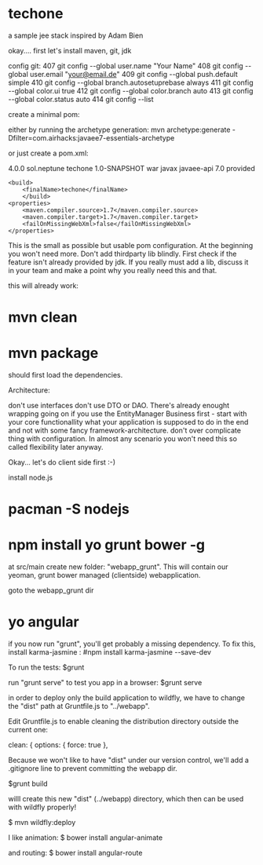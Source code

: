 techone
=======

a sample jee stack inspired by Adam Bien



okay.... first let's install maven, git, jdk



config git:
  407  git config --global user.name "Your Name"
  408  git config --global user.email "your@email.de"
  409  git config --global push.default simple
  410  git config --global branch.autosetuprebase always
  411  git config --global color.ui true
  412  git config --global color.branch auto
  413  git config --global color.status auto
  414  git config --list


create a minimal pom:

either by running the archetype generation:
mvn archetype:generate -Dfilter=com.airhacks:javaee7-essentials-archetype

or just create a pom.xml:

<project xmlns="http://maven.apache.org/POM/4.0.0" xmlns:xsi="http://www.w3.org/2001/XMLSchema-instance"
         xsi:schemaLocation="http://maven.apache.org/POM/4.0.0 http://maven.apache.org/xsd/maven-4.0.0.xsd">
    <modelVersion>4.0.0</modelVersion>
    <groupId>sol.neptune</groupId>
    <artifactId>techone</artifactId>
    <version>1.0-SNAPSHOT</version>
    <packaging>war</packaging>
    <dependencies>
        <dependency>
            <groupId>javax</groupId>
            <artifactId>javaee-api</artifactId>
            <version>7.0</version>
            <scope>provided</scope>
        </dependency>
    </dependencies>
	
	
	<build>
		<finalName>techone</finalName>
		</build>
    <properties>
        <maven.compiler.source>1.7</maven.compiler.source>
        <maven.compiler.target>1.7</maven.compiler.target>
        <failOnMissingWebXml>false</failOnMissingWebXml>
    </properties>
</project>

This is the small as possible but usable pom configuration.
At the beginning you won't need more.
Don't add thirdparty lib blindly. First check if the feature isn't already provided by jdk.
If you really must add a lib, discuss it in your team and make a point why you really need this and that.



this will already work:

# mvn clean
# mvn package

should first load the dependencies.





Architecture:

don't use interfaces
don't use DTO or DAO. There's already enought wrapping going on if you use the EntityManager
Business first - start with your core functionallity what your application is supposed to do in the end and not with some fancy framework-architecture.
don't over complicate thing with configuration. In almost any scenario you won't need this so called flexibility later anyway.



Okay... let's do client side first :-)

install node.js
# pacman -S nodejs
# npm install yo grunt bower -g

at src/main create new folder: "webapp_grunt". This will contain our yeoman, grunt bower managed (clientside) webapplication.

goto the webapp_grunt dir

# yo angular

if you now run "grunt", you'll get probably a missing dependency. To fix this, install karma-jasmine
:
#npm install karma-jasmine --save-dev


To run the tests:
$grunt 



run "grunt serve" to test you app in a browser:
$grunt serve


in order to deploy only the build application to wildfly, we have to change the "dist" path at Gruntfile.js to "../webapp".

Edit Gruntfile.js to enable cleaning the distribution directory outside the current one:

   clean: {
      options: { force: true },

Because we won't like to have "dist" under our version control, we'll add a .gitignore line to prevent committing the webapp dir.


$grunt build

willl create this new "dist" (../webapp) directory, which then can be used with wildfly properly!

$ mvn wildfly:deploy





I like animation:
$ bower install angular-animate

and routing:
$ bower install angular-route
